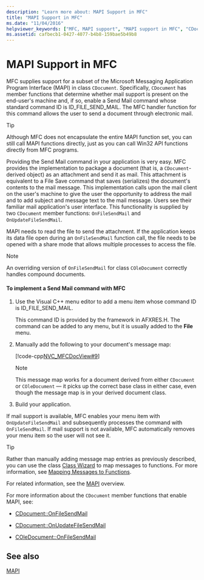 ```yaml
---
description: "Learn more about: MAPI Support in MFC"
title: "MAPI Support in MFC"
ms.date: "11/04/2016"
helpviewer_keywords: ["MFC, MAPI support", "MAPI support in MFC", "CDocument class [MFC], and MAPI", "OnUpdateFileSendMail method [MFC]", "MAPI, MFC", "OnFileSendMail method [MFC]"]
ms.assetid: cafbecb1-0427-4077-b4b8-159bae5b49b8
---
```

# MAPI Support in MFC

MFC supplies support for a subset of the Microsoft Messaging Application Program Interface (MAPI) in class `CDocument`. Specifically, `CDocument` has member functions that determine whether mail support is present on the end-user's machine and, if so, enable a Send Mail command whose standard command ID is ID_FILE_SEND_MAIL. The MFC handler function for this command allows the user to send a document through electronic mail.

> [!TIP]
> Although MFC does not encapsulate the entire MAPI function set, you can still call MAPI functions directly, just as you can call Win32 API functions directly from MFC programs.

Providing the Send Mail command in your application is very easy. MFC provides the implementation to package a document (that is, a `CDocument`-derived object) as an attachment and send it as mail. This attachment is equivalent to a File Save command that saves (serializes) the document's contents to the mail message. This implementation calls upon the mail client on the user's machine to give the user the opportunity to address the mail and to add subject and message text to the mail message. Users see their familiar mail application's user interface. This functionality is supplied by two `CDocument` member functions: `OnFileSendMail` and `OnUpdateFileSendMail`.

MAPI needs to read the file to send the attachment. If the application keeps its data file open during an `OnFileSendMail` function call, the file needs to be opened with a share mode that allows multiple processes to access the file.

> [!NOTE]
> An overriding version of `OnFileSendMail` for class `COleDocument` correctly handles compound documents.

#### To implement a Send Mail command with MFC

1. Use the Visual C++ menu editor to add a menu item whose command ID is ID_FILE_SEND_MAIL.

   This command ID is provided by the framework in AFXRES.H. The command can be added to any menu, but it is usually added to the **File** menu.

1. Manually add the following to your document's message map:

   [!code-cpp[NVC_MFCDocView#9](codesnippet/cpp/mapi-support-in-mfc_1.cpp)]

    > [!NOTE]
    >  This message map works for a document derived from either `CDocument` or `COleDocument` — it picks up the correct base class in either case, even though the message map is in your derived document class.

1. Build your application.

If mail support is available, MFC enables your menu item with `OnUpdateFileSendMail` and subsequently processes the command with `OnFileSendMail`. If mail support is not available, MFC automatically removes your menu item so the user will not see it.

> [!TIP]
> Rather than manually adding message map entries as previously described, you can use the class [Class Wizard](reference/mfc-class-wizard.md) to map messages to functions. For more information, see [Mapping Messages to Functions](reference/mapping-messages-to-functions.md).

For related information, see the [MAPI](mapi.md) overview.

For more information about the `CDocument` member functions that enable MAPI, see:

- [CDocument::OnFileSendMail](reference/cdocument-class.md#onfilesendmail)

- [CDocument::OnUpdateFileSendMail](reference/cdocument-class.md#onupdatefilesendmail)

- [COleDocument::OnFileSendMail](reference/coledocument-class.md#onfilesendmail)

## See also

[MAPI](mapi.md)
